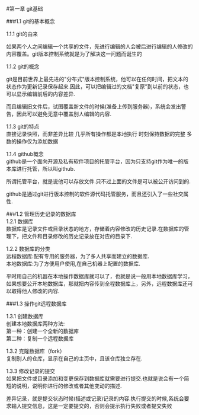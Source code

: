 #第一章 git基础

###1.1 git的基本概念

1.1.1 git的由来

如果两个人之间编辑一个共享的文件，先进行编辑的人会被后进行编辑的人修改的内容覆盖。git版本控制系统就是为了解决这一问题而诞生的

1.1.2 git的概念

git是目前世界上最先进的"分布式"版本控制系统，他可以在任何时间，把文本的状态作为更新记录保存起来.因此，可以把编辑过的文档"复原"到以前的状态，也可以显示编辑前后的内容差异.

而且编辑旧文件后，试图覆盖新文件的时候(准备上传到服务器)，系统会发出警告，因此可以避免无意中覆盖别人编辑的内容.

1.1.3 git的特点  
直接记录快照，而非差异比较
几乎所有操作都是本地执行
时刻保持数据的完整
多数的操作仅为添加数据

1.1.4 github概念  
github是一个面向开源及私有软件项目的托管平台，因为只支持git作为唯一的版本库进行托管，所以叫github.

所谓托管平台，就是说他可以存放文件.只不过上面的文件是可以被公开访问到的.

github是通过git进行版本控制的软件源代码托管服务，而且还引入了一些社交属性.

###1.2 管理历史记录的数据库  
1.2.1 数据库  
数据库是记录文件或目录状态的地方，存储着内容修改的历史记录.在数据库的管理下，把文件和目录修改的历史记录放在对应的目录下.

1.2.2 数据库的分类  
远程数据库:配有专用的服务器，为了多人共享而建立的数据库.  
本地数据库:为了方便用户使用,在自己机器上配置的数据库.  

平时用自己的机器在本地操作数据库就可以了，也就是说一般用本地数据库学习，如果想要公开本地数据库，那就把内容传到全程数据库上，另外，远程数据库还可以取得他人修改的内容.

###1.3 操作git远程数据库 

1.3.1 创建数据库  
创建本地数据库两种方法:  
第一种：创建一个全新的数据库  
第二种：复制一个远程数据库


1.3.2 克隆数据库（fork）  
复制别人的仓库，显示在自己的主页中，且该仓库独立存在.

1.3.3 修改记录的提交  
如果把文件或目录添加和变更保存到数据库就需要进行提交.也就是说会有一个简短的说明，说明你进行的修改或者其他变动的描述.

差异记录，就是提交状态时候(描述或记录)记录的内容.执行提交的时候,系统会要求输入提交信息，这是一定要提交的，否则会提示执行失败或者提交失败


